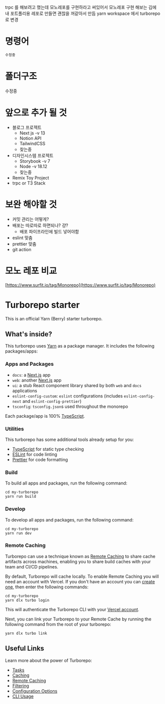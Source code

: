 trpc 를 해보려고 했는데 모노레포를 구현하라고 써있어서
모노레포 구현 해보는 김에 내 포트폴리용 레포로 만들면 괜찮을 꺼같아서 만듬
yarn workspace 에서 turborepo 로 변경

# 명령어
```bash
수정중

```

# 폴더구조
수정중

# 앞으로 추가 될 것
- 블로그 프로젝트
    - Next js -v 13
    - Notion API
    - TailwindCSS
    - 찾는중
- 디자인시스템 프로젝트
    - Storybook -v 7
    - Node -v 18.12
    - 찾는중
- Remix Toy Project
- trpc or T3 Stack

# 보완 해야할 것
- 커밋 관리는 어떻게?
- 배포는 따로따로 하면되나? 걍?
    - 배포 파이프라인에 빌드 넣어야함
- eslint 맞춤
- prettier 맞춤
- git action


# 모노 레포 비교
[https://www.surfit.io/tag/Monorepo](https://www.surfit.io/tag/Monorepo)



# Turborepo starter

This is an official Yarn (Berry) starter turborepo.

## What's inside?

This turborepo uses [Yarn](https://yarnpkg.com/) as a package manager. It includes the following packages/apps:

### Apps and Packages

- `docs`: a [Next.js](https://nextjs.org/) app
- `web`: another [Next.js](https://nextjs.org/) app
- `ui`: a stub React component library shared by both `web` and `docs` applications
- `eslint-config-custom`: `eslint` configurations (includes `eslint-config-next` and `eslint-config-prettier`)
- `tsconfig`: `tsconfig.json`s used throughout the monorepo

Each package/app is 100% [TypeScript](https://www.typescriptlang.org/).

### Utilities

This turborepo has some additional tools already setup for you:

- [TypeScript](https://www.typescriptlang.org/) for static type checking
- [ESLint](https://eslint.org/) for code linting
- [Prettier](https://prettier.io) for code formatting

### Build

To build all apps and packages, run the following command:

```
cd my-turborepo
yarn run build
```

### Develop

To develop all apps and packages, run the following command:

```
cd my-turborepo
yarn run dev
```

### Remote Caching

Turborepo can use a technique known as [Remote Caching](https://turbo.build/repo/docs/core-concepts/remote-caching) to share cache artifacts across machines, enabling you to share build caches with your team and CI/CD pipelines.

By default, Turborepo will cache locally. To enable Remote Caching you will need an account with Vercel. If you don't have an account you can [create one](https://vercel.com/signup), then enter the following commands:

```
cd my-turborepo
yarn dlx turbo login
```

This will authenticate the Turborepo CLI with your [Vercel account](https://vercel.com/docs/concepts/personal-accounts/overview).

Next, you can link your Turborepo to your Remote Cache by running the following command from the root of your turborepo:

```
yarn dlx turbo link
```

## Useful Links

Learn more about the power of Turborepo:

- [Tasks](https://turbo.build/repo/docs/core-concepts/monorepos/running-tasks)
- [Caching](https://turbo.build/repo/docs/core-concepts/caching)
- [Remote Caching](https://turbo.build/repo/docs/core-concepts/remote-caching)
- [Filtering](https://turbo.build/repo/docs/core-concepts/monorepos/filtering)
- [Configuration Options](https://turbo.build/repo/docs/reference/configuration)
- [CLI Usage](https://turbo.build/repo/docs/reference/command-line-reference)
